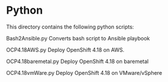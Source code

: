 # Python
This directory contains the following python scripts:

Bash2Ansible.py  Converts bash script to Ansible playbook

OCP4.18AWS.py  Deploy OpenShift 4.18 on AWS.

OCP4.18baremetal.py  Deploy OpenShift 4.18 on baremetal

OCP4.18vmWare.py  Deploy OpenShift 4.18 on VMware/vSphere
